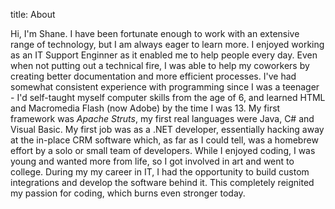 title: About

Hi, I'm Shane. I have been fortunate enough to work with an extensive range of technology, but I am always eager to learn more. I enjoyed working as an IT Support Enginner as it enabled me to help people every day. Even when not putting out a technical fire, I was able to help my coworkers by creating better documentation and more efficient processes. I've had somewhat consistent experience with programming since I was a teenager - I'd self-taught myself computer skills from the age of 6, and learned HTML and Macromedia Flash (now Adobe) by the time I was 13. My first framework was *Apache Struts*, my first real languages were Java, C# and Visual Basic. My first job was as a .NET developer, essentially hacking away at the in-place CRM software which, as far as I could tell, was a homebrew effort by a solo or small team of developers. While I enjoyed coding, I was young and wanted more from life, so I got involved in art and went to college. During my my career in IT, I had the opportunity to build custom integrations and develop the software behind it. This completely reignited my passion for coding, which burns even stronger today. 
